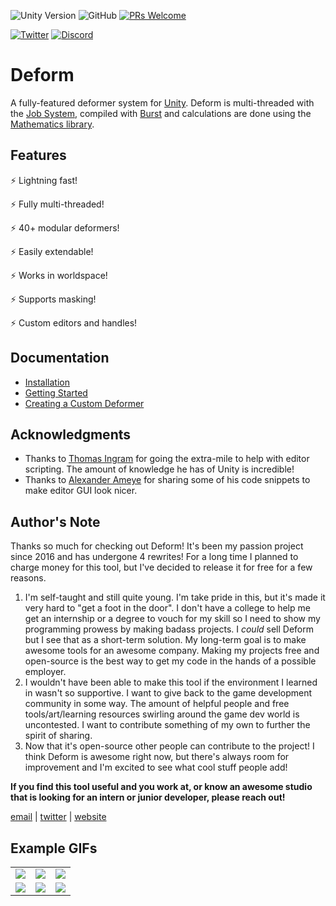 ![Unity Version](https://img.shields.io/badge/unity-2018.3%2B-blue.svg)
![GitHub](https://img.shields.io/github/license/keenanwoodall/Deform.svg)
[![PRs Welcome](https://img.shields.io/badge/PRs-welcome-blue.svg)](https://github.com/keenanwoodall/Deform/compare)

[![Twitter](https://img.shields.io/twitter/follow/keenanwoodall.svg?label=Follow&style=social)](https://twitter.com/intent/follow?screen_name=keenanwoodall)
[![Discord](https://img.shields.io/discord/503808487520993280.svg?logo=Discord&style=social)](https://discord.gg/NnX5cpr)

# Deform
A fully-featured deformer system for [Unity](https://unity3d.com/). Deform is multi-threaded with the [Job System](https://unity3d.com/learn/tutorials/topics/scripting/implementing-job-system), compiled with [Burst](https://unity3d.com/learn/tutorials/topics/scripting/using-burst-compiler) and calculations are done using the [Mathematics library](https://github.com/Unity-Technologies/Unity.Mathematics/blob/master/readme.md).

## Features
:zap: Lightning fast!

:zap: Fully multi-threaded!

:zap: 40+ modular deformers!

:zap: Easily extendable!

:zap: Works in worldspace!

:zap: Supports masking!

:zap: Custom editors and handles!


## Documentation
* [Installation](Documentation/Installation.md)
* [Getting Started](Documentation/GettingStarted.md)
* [Creating a Custom Deformer](Documentation/CustomDeformer.md)

## Acknowledgments
* Thanks to [Thomas Ingram](https://twitter.com/vertexxyz) for going the extra-mile to help with editor scripting. The amount of knowledge he has of Unity is incredible!
* Thanks to [Alexander Ameye](https://twitter.com/alexanderameye) for sharing some of his code snippets to make editor GUI look nicer.

## Author's Note
Thanks so much for checking out Deform! It's been my passion project since 2016 and has undergone 4 rewrites! For a long time I planned to charge money for this tool, but I've decided to release it for free for a few reasons.

1. I'm self-taught and still quite young. I'm take pride in this, but it's made it very hard to "get a foot in the door". I don't have a college to help me get an internship or a degree to vouch for my skill so I need to show my programming prowess by making badass projects. I *could* sell Deform but I see that as a short-term solution. My long-term goal is to make awesome tools for an awesome company. Making my projects free and open-source is the best way to get my code in the hands of a possible employer.
2. I wouldn't have been able to make this tool if the environment I learned in wasn't so supportive. I want to give back to the game development community in some way. The amount of helpful people and free tools/art/learning resources swirling around the game dev world is uncontested. I want to contribute something of my own to further the spirit of sharing.
3. Now that it's open-source other people can contribute to the project! I think Deform is awesome right now, but there's always room for improvement and I'm excited to see what cool stuff people add!

**If you find this tool useful and you work at, or know an awesome studio that is looking for an intern or junior developer, please reach out!**

[email](mailto:keenanwoodall@gmail.com) | [twitter](https://twitter.com/keenanwoodall) | [website](http://keenanwoodall.com)

## Example GIFs

<table>
  <tr>
    <td><img src="https://i.imgur.com/oveeDgm.gif"></td>
    <td><img src="https://i.imgur.com/OU3MXeP.gif"></td>
    <td><img src="https://i.imgur.com/7haw7ww.gif"></td>
  </tr>
  <tr>
    <td><img src="https://i.imgur.com/KSIOW7V.gif"></td>
    <td><img src="https://i.imgur.com/ABM6n1u.gif"></td>
    <td><img src="https://i.imgur.com/u3IAhXN.gif"></td>
  </tr>
</table>
